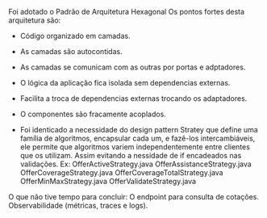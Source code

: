 Foi adotado o Padrão de Arquitetura Hexagonal
Os pontos fortes desta arquitetura são:
- Código organizado em camadas.
- As camadas são autocontidas.
- As camadas se comunicam com as outras por portas e adptadores.
- O lógica da aplicação fica isolada sem dependencias externas.
- Facilita a troca de dependencias externas trocando os adaptadores.
- O componentes são fracamente acoplados.


- Foi identicado a necessidade do design pattern Stratey que define uma família de algoritmos, encapsular cada um, e fazê-los intercambiáveis, ele permite que algoritmos variem independentemente entre clientes que os utilizam. Assim evitando a nessidade de
if encadeados nas validações.
Ex:
OfferActiveStrategy.java
OfferAssistanceStrategy.java
OfferCoverageStrategy.java
OfferCoverageTotalStrategy.java
OfferMinMaxStrategy.java
OfferValidateStrategy.java


O que não tive tempo para concluir:
O endpoint para consulta de cotações.
Observabilidade (métricas, traces e logs).


 

 


 









 



 


 


 

  



 

 








